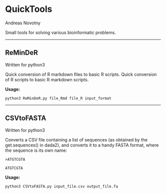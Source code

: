 # QuickTools

Andreas Novotny

Small tools for solving various bioinformatic problems.

---

## ReMinDeR
Written for python3

Quick conversion of R markdown files to basic R scripts.
Quick conversion of R scripts to basic R markdown scripts.

**Usage:**

`python3 ReMinDeR.py file_Rmd file_R input_format`

---

## CSVtoFASTA

Written for python3

Converts a CSV file containing a list of sequences (as obtained by the get.sequences() in dada2),
and converts it to a handy FASTA format, where the sequence is its own name:

`>ATGTCGTA`

`ATGTCGTA`

**Usage:**

`python3 CSVtoFASTA.py input_file.csv output_file.fa`
